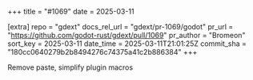 +++
title = "#1069"
date = 2025-03-11

[extra]
repo = "gdext"
docs_rel_url = "gdext/pr-1069/godot"
pr_url = "https://github.com/godot-rust/gdext/pull/1069"
pr_author = "Bromeon"
sort_key = 2025-03-11
date_time = 2025-03-11T21:01:25Z
commit_sha = "180cc0640279b2b8494276c74375a41c2b886384"
+++

Remove paste, simplify plugin macros
